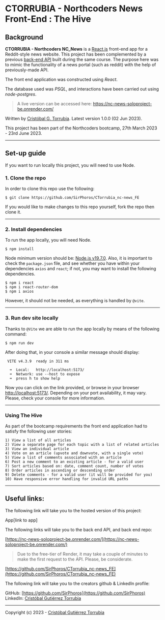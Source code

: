 # CTORRUBIA - Northcoders News Front-End : The Hive

## Background

**CTORRUBIA - Northcoders NC_News** is a [React.js](https://react.dev/) front-end app for a Reddit-style news website. This project has been complemented by a previous [back-end API](https://github.com/SirPhoros/CTorrubia-News-Solo_Project-NC) built during the same course. The purpose here was to mimic the functionality of a news portal (such as reddit) with the help of previously-made API.

The front end application was constructed using _React_.

The database used was _PSQL_, and interactions have been carried out using _node-postgres_.

> A live version can be accessed here: https://nc-news-soloproject-be.onrender.com/

Written by [Cristóbal G. Torrubia](https://github.com/SirPhoros). Latest version 1.0.0 (02 Jun 2023).

This project has been part of the Northcoders bootcamp, 27th March 2023 - 23rd June 2023.

---

## Set-up guide

If you want to run locally this project, you will need to use Node.

### 1. Clone the repo

In order to clone this repo use the following:

```
$ git clone https://github.com/SirPhoros/CTorrubia_nc-news_FE
```

If you would like to make changes to this repo yourself, fork the repo then clone it.

---

### 2. Install dependencies

To run the app locally, you will need Node.

```
$ npm install
```

Node minimum version should be: [Node.js v19.7.0](https://nodejs.org/en/download/). Also, it is important to check the `package.json` file, and see whether you have within your dependencies `axios` and `react`; if not, you may want to install the following dependencies.

```
$ npm i react
$ npm i react-router-dom
$ npm i axios
```

However, it should not be needed, as everything is handled by `@vite`.

---

### 3. Run dev site locally

Thanks to `@Vite` we are able to run the app locally by means of the following command:

```
$ npm run dev
```

After doing that, in your console a similar message should display:

```
 VITE v4.3.9  ready in 311 ms

  ➜  Local:   http://localhost:5173/
  ➜  Network: use --host to expose
  ➜  press h to show help
```

Now you can click on the link provided, or browse in your browser [http://localhost:5173/](http://localhost:5173/). Depending on your port availability, it may vary. Please, check your console for more information.

---

### Using The Hive

As part of the bootcamp requirements the front end application had to satisfy the following user stories:

```
1) View a list of all articles
2) View a separate page for each topic with a list of related articles
3) View an individual article
4) Vote on an article (upvote and downvote, with a single vote)
5) View a list of comments associated with an article
6) Post a new comment to an existing article - for a valid user
7) Sort articles based on: date, comment count, number of votes
8) Order articles in ascending or descending order
9) Delete comments - for a valid user (it will be provided for you)
10) Have responsive error handling for invalid URL paths
```

---

## Useful links:

The following link will take you to the hosted version of this project:

App[link to app]

The following links will take you to the back end API, and back end repo:

[https://nc-news-soloproject-be.onrender.com/](https://nc-news-soloproject-be.onrender.com/)

> Due to the free-tier of Render, it may take a couple of minutes to make the first request to the API. Please, be considerate.

[https://github.com/SirPhoros/CTorrubia_nc-news_FE](https://github.com/SirPhoros/CTorrubia_nc-news_FE)

The following link will take you to the creators github & LinkedIn profile:

GitHub: [https://github.com/SirPhoros](https://github.com/SirPhoros)<br />
LinkedIn: [Cristóbal Gutiérrez Torrubia](https://www.linkedin.com/in/cgtorrubia/)

---

Copyright (c) 2023 - [Cristóbal Gutiérrez Torrubia](https://www.linkedin.com/in/cgtorrubia/)
